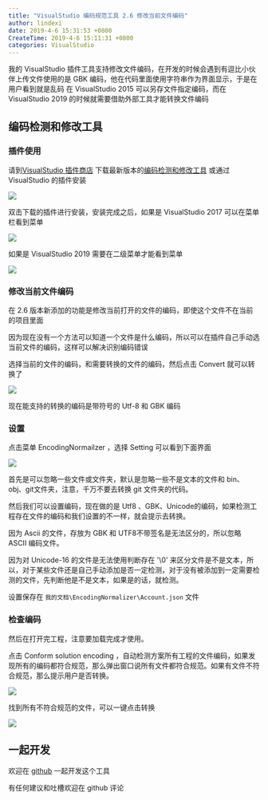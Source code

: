 ```yaml
---
title: "VisualStudio 编码规范工具 2.6 修改当前文件编码"
author: lindexi
date: 2019-4-6 15:31:53 +0800
CreateTime: 2019-4-6 15:11:31 +0800
categories: VisualStudio
---
```


我的 VisualStudio 插件工具支持修改文件编码，在开发的时候会遇到有逗比小伙伴上传文件使用的是 GBK 编码，他在代码里面使用字符串作为界面显示，于是在用户看到就是乱码
在 VisualStudio 2015 可以另存文件指定编码，而在 VisualStudio 2019 的时候就需要借助外部工具才能转换文件编码

<!--more-->


<!-- csdn -->

## 编码检测和修改工具

### 插件使用

请到[VisualStudio 插件商店](https://marketplace.visualstudio.com/items?itemName=lindexigd.vs-extension-18109) 下载最新版本的[编码检测和修改工具](https://marketplace.visualstudio.com/items?itemName=lindexigd.vs-extension-18109) 或通过 VisualStudio 的插件安装

![](http://image.acmx.xyz/lindexi%2F20194615112829)

<!-- ![](image/VisualStudio 编码规范工具 2.6 修改当前文件编码/VisualStudio 编码规范工具 2.6 修改当前文件编码0.png) -->

双击下载的插件进行安装，安装完成之后，如果是 VisualStudio 2017 可以在菜单栏看到菜单

![](http://image.acmx.xyz/lindexi%2F2019461567484)

如果是 VisualStudio 2019 需要在二级菜单才能看到菜单

<!-- ![](image/VisualStudio 编码规范工具 2.6 修改当前文件编码/VisualStudio 编码规范工具 2.6 修改当前文件编码4.png) -->

![](http://image.acmx.xyz/lindexi%2F201946152150829)

### 修改当前文件编码

在 2.6 版本新添加的功能是修改当前打开的文件的编码，即使这个文件不在当前的项目里面

因为现在没有一个方法可以知道一个文件是什么编码，所以可以在插件自己手动选当前文件的编码，这样可以解决识别编码错误

选择当前的文件的编码，和需要转换的文件的编码，然后点击 Convert 就可以转换了

<!-- ![](image/VisualStudio 编码规范工具 2.6 修改当前文件编码/VisualStudio 编码规范工具 2.6 修改当前文件编码5.png) -->

![](http://image.acmx.xyz/lindexi%2F201946153140370)

现在能支持的转换的编码是带符号的 Utf-8 和 GBK 编码

### 设置

点击菜单 EncodingNormailzer ，选择 Setting 可以看到下面界面

<!-- ![](image/VisualStudio 编码规范工具 2.6 修改当前文件编码/VisualStudio 编码规范工具 2.6 修改当前文件编码1.png) -->

![](http://image.acmx.xyz/lindexi%2F201946151729613)

首先是可以忽略一些文件或文件夹，默认是忽略一些不是文本的文件和 bin、obj、git文件夹，注意，千万不要去转换 git 文件夹的代码。

然后我们可以设置编码，现在做的是 Utf8 、GBK、Unicode的编码，如果检测工程存在文件的编码和我们设置的不一样，就会提示去转换。

因为 Ascii 的文件，存放为 GBK 和 UTF8不带签名是无法区分的，所以忽略 ASCII 编码文件。

因为对 Unicode-16 的文件是无法使用判断存在 '\0' 来区分文件是不是文本，所以，对于某些文件还是自己手动添加是否一定检测，对于没有被添加到一定需要检测的文件，先判断他是不是文本，如果是的话，就检测。

设置保存在 `我的文档\EncodingNormalizer\Account.json` 文件

### 检查编码

然后在打开完工程，注意要加载完成才使用。

点击 Conform solution encoding ，自动检测方案所有工程的文件编码，如果发现所有的编码都符合规范，那么弹出窗口说所有文件都符合规范。如果有文件不符合规范，那么提示用户是否转换。

<!-- ![](image/VisualStudio 编码规范工具 2.6 修改当前文件编码/VisualStudio 编码规范工具 2.6 修改当前文件编码2.png) -->

![](http://image.acmx.xyz/lindexi%2F201946151823827)

找到所有不符合规范的文件，可以一键点击转换

![](http://image.acmx.xyz/lindexi%2F20194615184676)

<!-- ![](image/VisualStudio 编码规范工具 2.6 修改当前文件编码/VisualStudio 编码规范工具 2.6 修改当前文件编码3.png) -->

## 一起开发

欢迎在 [github](https://github.com/dotnet-campus/EncodingNormalior) 一起开发这个工具

有任何建议和吐槽欢迎在 github 评论

